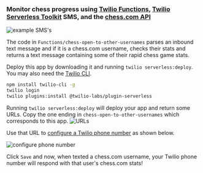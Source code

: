 ### Monitor chess progress using [Twilio Functions](https://www.twilio.com/console/functions/manage), [Twilio Serverless Toolkit](https://www.twilio.com/docs/labs/serverless-toolkit) SMS, and the [chess.com API](https://www.chess.com/news/view/published-data-api)

![example SMS's](https://lh5.googleusercontent.com/yVBSptn9awlmDGmpPtEWvi_kGvMW6vsZGxbjdzLn3uDzQdC0oOg968xdAjFJHIkWLQXYrA1YVRa6GeHrA-YvKd7XAx9d79sBnYyL4ouZZKY4clUack1SmHktCzTmzneVBvQQMpTx)

The code in `Functions/chess-open-to-other-usernames` parses an inbound text message and if it is a chess.com username, checks their stats and returns a text message containing some of their rapid chess game stats.

Deploy this app by downloading it and running `twilio serverless:deploy`. You may also need the [Twilio CLI](https://www.twilio.com/docs/twilio-cli/quickstart).

```bash
npm install twilio-cli -g
twilio login
twilio plugins:install @twilio-labs/plugin-serverless
```

Running `twilio serverless:deploy` will deploy your app and return some URLs. Copy the one ending in `chess-open-to-other-usernames` which corresponds to this app.
![URLs](https://lh5.googleusercontent.com/Lxcwdql_LYFv3DphMP-qIJuTwMnp2EvuAIXhdZh7RQzty85NCc1OkJ3Zy4PVpCPAz2UrJZvNakpaHTeiTX8vaVJwYWw9W5ZS2-edTOYvk0E4oxix-yc4I8-VlDdjiGTCF-9iRe-w)

Use that URL to [configure a Twilio phone number](https://www.twilio.com/console/phone-numbers/incoming) as shown below.

![configure phone number](https://lh3.googleusercontent.com/3C6KQwys9vW6NMSJVc_CN5qx9rtZzj6DONDVfP0qBuRQThUMnmuubn0wgCj-9uyNB4_tQANG4QoHXwxEEzkAls3cFuiYlYWc10cxgCijpXz6VLuXBMbPScxgGYu9YMGrYwXuf7RJ)

Click `Save` and now, when texted a chess.com username, your Twilio phone number will respond with that user's chess.com stats! 





